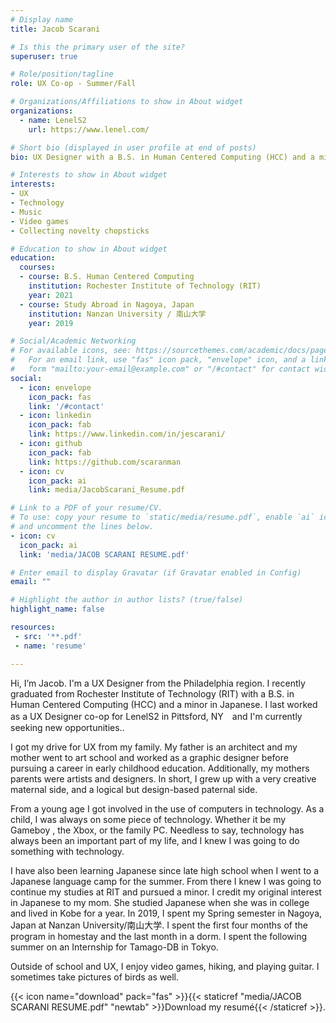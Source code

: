 ```yaml
---
# Display name
title: Jacob Scarani

# Is this the primary user of the site?
superuser: true

# Role/position/tagline
role: UX Co-op - Summer/Fall

# Organizations/Affiliations to show in About widget
organizations:
  - name: LenelS2
    url: https://www.lenel.com/

# Short bio (displayed in user profile at end of posts)
bio: UX Designer with a B.S. in Human Centered Computing (HCC) and a minor in Japanese.

# Interests to show in About widget
interests:
- UX
- Technology
- Music
- Video games
- Collecting novelty chopsticks

# Education to show in About widget
education:
  courses:
  - course: B.S. Human Centered Computing
    institution: Rochester Institute of Technology (RIT)
    year: 2021
  - course: Study Abroad in Nagoya, Japan
    institution: Nanzan University / 南山大学
    year: 2019

# Social/Academic Networking
# For available icons, see: https://sourcethemes.com/academic/docs/page-builder/#icons
#   For an email link, use "fas" icon pack, "envelope" icon, and a link in the
#   form "mailto:your-email@example.com" or "/#contact" for contact widget.
social:
  - icon: envelope
    icon_pack: fas
    link: '/#contact'
  - icon: linkedin
    icon_pack: fab
    link: https://www.linkedin.com/in/jescarani/
  - icon: github
    icon_pack: fab
    link: https://github.com/scaranman
  - icon: cv
    icon_pack: ai
    link: media/JacobScarani_Resume.pdf

# Link to a PDF of your resume/CV.
# To use: copy your resume to `static/media/resume.pdf`, enable `ai` icons in `params.toml`, 
# and uncomment the lines below.
- icon: cv
  icon_pack: ai
  link: 'media/JACOB SCARANI RESUME.pdf'

# Enter email to display Gravatar (if Gravatar enabled in Config)
email: ""

# Highlight the author in author lists? (true/false)
highlight_name: false

resources:
 - src: '**.pdf'
 - name: 'resume'

---
```


Hi, I’m Jacob. I'm a UX Designer from the Philadelphia region. I recently graduated from Rochester Institute of Technology (RIT) with a B.S. in Human Centered Computing (HCC) and a minor in Japanese. I last worked as a UX Designer co-op for LenelS2 in Pittsford, NY　and I'm currently seeking new opportunities..

I got my drive for UX from my family. My father is an architect and my mother went to art school and worked as a graphic designer before pursuing a career in early childhood education. Additionally, my mothers parents were artists and designers. In short, I grew up with a very creative maternal side, and a logical but design-based paternal side.

From a young age I got involved in the use of computers in technology. As a child, I was always on some piece of technology. Whether it be my Gameboy , the Xbox, or the family PC. Needless to say, technology has always been an important part of my life, and I knew I was going to do something with technology.

I have also been learning Japanese since late high school when I went to a Japanese language camp for the summer. From there I knew I was going to continue my studies at RIT and pursued a minor. I credit my original interest in Japanese to my mom. She studied Japanese when she was in college and lived in Kobe for a year. In 2019, I spent my Spring semester in Nagoya, Japan at Nanzan University/南山大学. I spent the first four months of the program in homestay and the last month in a dorm. I spent the following summer on an Internship for Tamago-DB in Tokyo.

Outside of school and UX, I enjoy video games, hiking, and playing guitar. I sometimes take pictures of birds as well.

{{< icon name="download" pack="fas" >}}{{< staticref "media/JACOB SCARANI RESUME.pdf" "newtab" >}}Download my resumé{{< /staticref >}}.
